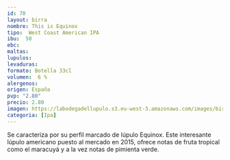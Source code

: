 ```yaml
--- 
id: 70
layout: birra
nombre: This is Equinox
tipo:  West Coast American IPA
ibu:  50
ebc:
maltas: 
lupulos: 
levaduras: 
formato: Botella 33cl
volumen:  6 %
alergenos: 
origen: España
pvp: "2.80"
precio: 2.80
imagen: https://labodegadellupulo.s3.eu-west-3.amazonaws.com/images/birras/thisisequinox.jpg
categoria: [Ipa]
---
```

Se caracteriza por su perfil marcado de lúpulo Equinox. Este interesante lúpulo americano puesto al mercado en 2015, ofrece notas de fruta tropical como el maracuyá y a la vez notas de pimienta verde.
















